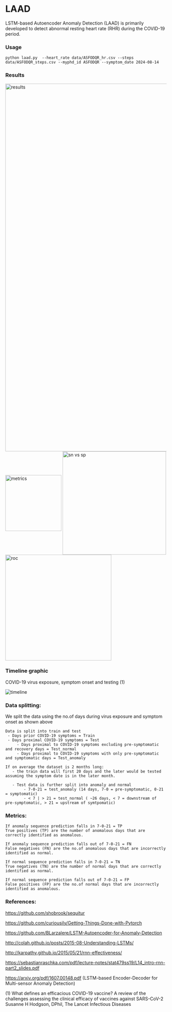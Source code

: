# LAAD
LSTM-based Autoencoder Anomaly Detection (LAAD) is primarily developed to detect abnormal resting heart rate (RHR) during the COVID-19 period. 


### Usage

```
python laad.py  --heart_rate data/ASFODQR_hr.csv --steps data/ASFODQR_steps.csv --myphd_id ASFODQR --symptom_date 2024-08-14
```


### Results

<img width="1150" alt="results" align="center" src="https://user-images.githubusercontent.com/3885659/98135666-f3c8e100-1e74-11eb-9fb9-39321c375442.png">

<img width="175" alt="metrics" align="center" src="https://user-images.githubusercontent.com/3885659/98135949-45716b80-1e75-11eb-9b9c-7fbaeb02fedd.png"> 

<img width="323" alt="sn vs sp" align="center" src="https://user-images.githubusercontent.com/3885659/98135967-4904f280-1e75-11eb-8b39-4dcfe1de9956.png"> 

<img width="331" alt="roc" align="center" src="https://user-images.githubusercontent.com/3885659/98135989-4d311000-1e75-11eb-978e-555aeca7f749.png">

### Timeline graphic 
COVID-19 virus exposure, symptom onset and testing (1)

![timeline](https://user-images.githubusercontent.com/3885659/98132147-e9a4e380-1e70-11eb-9185-16d4406422a3.jpeg)


### Data splitting: 
We split the data using the no.of days during virus exposure and symptom onset as shown above

    Data is split into train and test
     - Days prior COVID-19 symptoms = Train
     - Days proximal COVID-19 symptoms = Test
         - Days proximal to COVID-19 symptoms excluding pre-symptomatic and recovery days = Test_normal
         - Days proximal to COVID-19 symptoms with only pre-symptomatic and symptomatic days = Test_anomaly

    If on average the dataset is 2 months long:
       - the train data will first 20 days and the later would be tested assuming the symptom date is in the later month. 

       - Test data is further split into anomaly and normal
            - 7-0-21 = test_anomaly (14 days, 7-0 = pre-symptomatic, 0-21 = symptomatic)
            - < 7 | > 21 = test_normal ( ~26 days, < 7 = downstream of pre-symptomatic, > 21 = upstream of symtpomatic)

### Metrics:

    If anomaly sequence prediction falls in 7-0-21 = TP
    True positives (TP) are the number of anomalous days that are correctly identified as anomalous.
    
    If anomaly sequence prediction falls out of 7-0-21 = FN
    False negatives (FN) are the no.of anomalous days that are incorrectly identified as normal.
    
    If normal sequence prediction falls in 7-0-21 = TN
    True negatives (TN) are the number of normal days that are correctly identified as normal.
    
    If normal sequence prediction falls out of 7-0-21 = FP
    False positives (FP) are the no.of normal days that are incorrectly identified as anomalous. 


### References:

https://github.com/shobrook/sequitur

https://github.com/curiousily/Getting-Things-Done-with-Pytorch

https://github.com/BLarzalere/LSTM-Autoencoder-for-Anomaly-Detection

http://colah.github.io/posts/2015-08-Understanding-LSTMs/

http://karpathy.github.io/2015/05/21/rnn-effectiveness/

https://sebastianraschka.com/pdf/lecture-notes/stat479ss19/L14_intro-rnn-part2_slides.pdf

https://arxiv.org/pdf/1607.00148.pdf (LSTM-based Encoder-Decoder for Multi-sensor Anomaly Detection)

(1) What defines an efficacious COVID-19 vaccine? A review of the challenges assessing the clinical efficacy of vaccines against SARS-CoV-2 Susanne H Hodgson, DPhil, The Lancet Infectious Diseases
